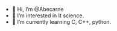 - 👋 Hi, I’m @Abecarne
- 👀 I’m interested in It science.
- 🌱 I’m currently learning C, C++, python.

<!---
Abecarne/Abecarne is a ✨ special ✨ repository because its `README.md` (this file) appears on your GitHub profile.
You can click the Preview link to take a look at your changes.
--->
